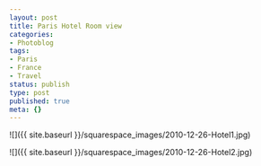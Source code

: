 ```yaml
---
layout: post
title: Paris Hotel Room view
categories:
- Photoblog
tags:
- Paris
- France
- Travel
status: publish
type: post
published: true
meta: {}
---
```


![]({{ site.baseurl }}/squarespace_images/2010-12-26-Hotel1.jpg)
   
![]({{ site.baseurl }}/squarespace_images/2010-12-26-Hotel2.jpg)
